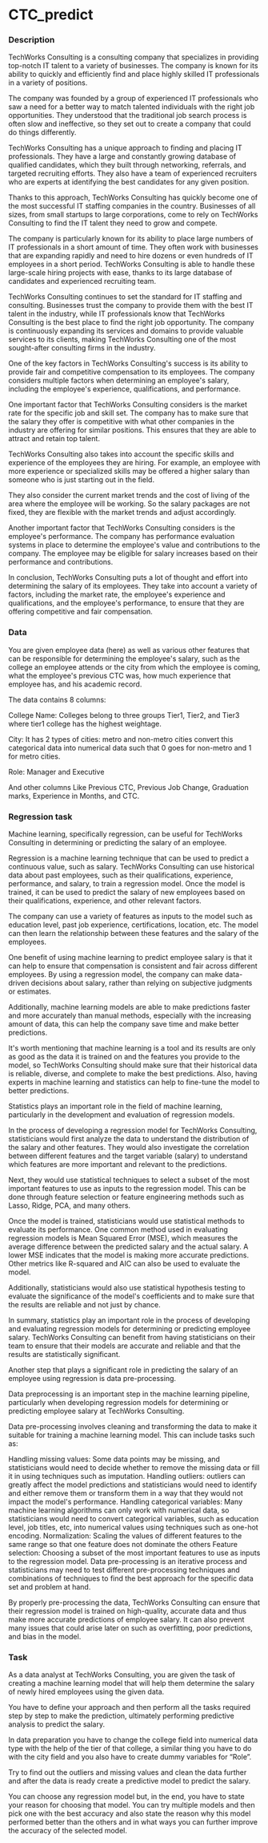# CTC_predict

### Description
TechWorks Consulting is a consulting company that specializes in providing top-notch IT talent to a variety of businesses. The company is known for its ability to quickly and efficiently find and place highly skilled IT professionals in a variety of positions.

The company was founded by a group of experienced IT professionals who saw a need for a better way to match talented individuals with the right job opportunities. They understood that the traditional job search process is often slow and ineffective, so they set out to create a company that could do things differently.

TechWorks Consulting has a unique approach to finding and placing IT professionals. They have a large and constantly growing database of qualified candidates, which they built through networking, referrals, and targeted recruiting efforts. They also have a team of experienced recruiters who are experts at identifying the best candidates for any given position. 
 
Thanks to this approach, TechWorks Consulting has quickly become one of the most successful IT staffing companies in the country. Businesses of all sizes, from small startups to large corporations, come to rely on TechWorks Consulting to find the IT talent they need to grow and compete.

The company is particularly known for its ability to place large numbers of IT professionals in a short amount of time. They often work with businesses that are expanding rapidly and need to hire dozens or even hundreds of IT employees in a short period. TechWorks Consulting is able to handle these large-scale hiring projects with ease, thanks to its large database of candidates and experienced recruiting team.

TechWorks Consulting continues to set the standard for IT staffing and consulting. Businesses trust the company to provide them with the best IT talent in the industry, while IT professionals know that TechWorks Consulting is the best place to find the right job opportunity. The company is continuously expanding its services and domains to provide valuable services to its clients, making TechWorks Consulting one of the most sought-after consulting firms in the industry.

One of the key factors in TechWorks Consulting's success is its ability to provide fair and competitive compensation to its employees. The company considers multiple factors when determining an employee's salary, including the employee's experience, qualifications, and performance.

One important factor that TechWorks Consulting considers is the market rate for the specific job and skill set. The company has to make sure that the salary they offer is competitive with what other companies in the industry are offering for similar positions. This ensures that they are able to attract and retain top talent.

TechWorks Consulting also takes into account the specific skills and experience of the employees they are hiring. For example, an employee with more experience or specialized skills may be offered a higher salary than someone who is just starting out in the field.

They also consider the current market trends and the cost of living of the area where the employee will be working. So the salary packages are not fixed, they are flexible with the market trends and adjust accordingly.

Another important factor that TechWorks Consulting considers is the employee's performance. The company has performance evaluation systems in place to determine the employee's value and contributions to the company. The employee may be eligible for salary increases based on their performance and contributions.

In conclusion, TechWorks Consulting puts a lot of thought and effort into determining the salary of its employees. They take into account a variety of factors, including the market rate, the employee's experience and qualifications, and the employee's performance, to ensure that they are offering competitive and fair compensation.



### Data
You are given employee data (here) as well as various other features that can be responsible for determining the employee's salary, such as the college an employee attends or the city from which the employee is coming, what the employee's previous CTC was, how much experience that employee has, and his academic record.

The data contains 8 columns:

College Name: Colleges belong to three groups Tier1, Tier2, and Tier3 where tier1 college has the highest weightage.

City: It has 2 types of cities: metro and non-metro cities convert this categorical data into numerical data such that 0 goes for non-metro and 1 for metro cities.

Role: Manager and Executive

And other columns Like Previous CTC, Previous Job Change, Graduation marks, Experience in Months, and CTC.



### Regression task
Machine learning, specifically regression, can be useful for TechWorks Consulting in determining or predicting the salary of an employee.

Regression is a machine learning technique that can be used to predict a continuous value, such as salary. TechWorks Consulting can use historical data about past employees, such as their qualifications, experience, performance, and salary, to train a regression model. Once the model is trained, it can be used to predict the salary of new employees based on their qualifications, experience, and other relevant factors.

The company can use a variety of features as inputs to the model such as education level, past job experience, certifications, location, etc. The model can then learn the relationship between these features and the salary of the employees.

One benefit of using machine learning to predict employee salary is that it can help to ensure that compensation is consistent and fair across different employees. By using a regression model, the company can make data-driven decisions about salary, rather than relying on subjective judgments or estimates.

Additionally, machine learning models are able to make predictions faster and more accurately than manual methods, especially with the increasing amount of data, this can help the company save time and make better predictions.

It's worth mentioning that machine learning is a tool and its results are only as good as the data it is trained on and the features you provide to the model, so TechWorks Consulting should make sure that their historical data is reliable, diverse, and complete to make the best predictions. Also, having experts in machine learning and statistics can help to fine-tune the model to better predictions.

Statistics plays an important role in the field of machine learning, particularly in the development and evaluation of regression models.

In the process of developing a regression model for TechWorks Consulting, statisticians would first analyze the data to understand the distribution of the salary and other features. They would also investigate the correlation between different features and the target variable (salary) to understand which features are more important and relevant to the predictions.

Next, they would use statistical techniques to select a subset of the most important features to use as inputs to the regression model. This can be done through feature selection or feature engineering methods such as Lasso, Ridge, PCA, and many others.

Once the model is trained, statisticians would use statistical methods to evaluate its performance. One common method used in evaluating regression models is Mean Squared Error (MSE), which measures the average difference between the predicted salary and the actual salary. A lower MSE indicates that the model is making more accurate predictions. Other metrics like R-squared and AIC can also be used to evaluate the model.

Additionally, statisticians would also use statistical hypothesis testing to evaluate the significance of the model's coefficients and to make sure that the results are reliable and not just by chance.

In summary, statistics play an important role in the process of developing and evaluating regression models for determining or predicting employee salary. TechWorks Consulting can benefit from having statisticians on their team to ensure that their models are accurate and reliable and that the results are statistically significant.

Another step that plays a significant role in predicting the salary of an employee using regression is data pre-processing.

Data preprocessing is an important step in the machine learning pipeline, particularly when developing regression models for determining or predicting employee salary at TechWorks Consulting.

Data pre-processing involves cleaning and transforming the data to make it suitable for training a machine learning model. This can include tasks such as:

Handling missing values: Some data points may be missing, and statisticians would need to decide whether to remove the missing data or fill it in using techniques such as imputation.
Handling outliers: outliers can greatly affect the model predictions and statisticians would need to identify and either remove them or transform them in a way that they would not impact the model's performance.
Handling categorical variables: Many machine learning algorithms can only work with numerical data, so statisticians would need to convert categorical variables, such as education level, job titles, etc, into numerical values using techniques such as one-hot encoding.
Normalization: Scaling the values of different features to the same range so that one feature does not dominate the others
Feature selection: Choosing a subset of the most important features to use as inputs to the regression model.
Data pre-processing is an iterative process and statisticians may need to test different pre-processing techniques and combinations of techniques to find the best approach for the specific data set and problem at hand.

By properly pre-processing the data, TechWorks Consulting can ensure that their regression model is trained on high-quality, accurate data and thus make more accurate predictions of employee salary. It can also prevent many issues that could arise later on such as overfitting, poor predictions, and bias in the model.



### Task
As a data analyst at TechWorks Consulting, you are given the task of creating a machine learning model that will help them determine the salary of newly hired employees using the given data.

You have to define your approach and then perform all the tasks required step by step to make the prediction, ultimately performing predictive analysis to predict the salary.

In data preparation you have to change the college field into numerical data type with the help of the tier of that college, a similar thing you have to do with the city field and you also have to create dummy variables for “Role”.

Try to find out the outliers and missing values and clean the data further and after the data is ready create a predictive model to predict the salary.

You can choose any regression model but, in the end, you have to state your reason for choosing that model. You can try multiple models and then pick one with the best accuracy and also state the reason why this model performed better than the others and in what ways you can further improve the accuracy of the selected model.

